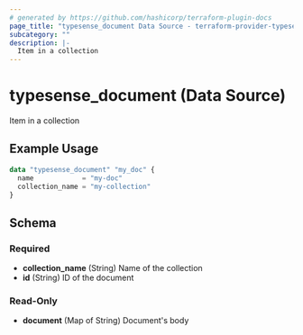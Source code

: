 ```yaml
---
# generated by https://github.com/hashicorp/terraform-plugin-docs
page_title: "typesense_document Data Source - terraform-provider-typesense"
subcategory: ""
description: |-
  Item in a collection
---
```


# typesense_document (Data Source)

Item in a collection

## Example Usage

```terraform
data "typesense_document" "my_doc" {
  name            = "my-doc"
  collection_name = "my-collection"
}
```

<!-- schema generated by tfplugindocs -->
## Schema

### Required

- **collection_name** (String) Name of the collection
- **id** (String) ID of the document

### Read-Only

- **document** (Map of String) Document's body



